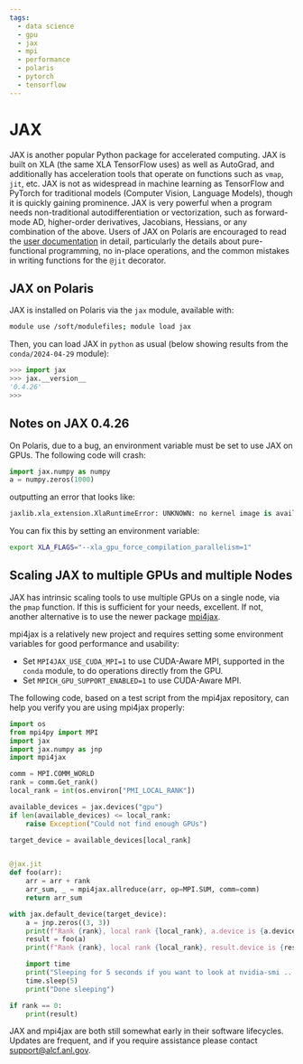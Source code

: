 ```yaml
---
tags:
  - data science
  - gpu
  - jax
  - mpi
  - performance
  - polaris
  - pytorch
  - tensorflow
---
```


# JAX

JAX is another popular Python package for accelerated computing. JAX is built on XLA (the same XLA TensorFlow uses) as well as AutoGrad, and additionally has acceleration tools that operate on functions such as `vmap`, `jit`, etc. JAX is not as widespread in machine learning as TensorFlow and PyTorch for traditional models (Computer Vision, Language Models), though it is quickly gaining prominence. JAX is very powerful when a program needs non-traditional autodifferentiation or vectorization, such as forward-mode AD, higher-order derivatives, Jacobians, Hessians, or any combination of the above. Users of JAX on Polaris are encouraged to read the [user documentation](https://jax.readthedocs.io/en/latest/) in detail, particularly the details about pure-functional programming, no in-place operations, and the common mistakes in writing functions for the `@jit` decorator.

## JAX on Polaris

JAX is installed on Polaris via the `jax` module, available with:
```bash
module use /soft/modulefiles; module load jax
```

Then, you can load JAX in `python` as usual (below showing results from the `conda/2024-04-29` module):

```python
>>> import jax
>>> jax.__version__
'0.4.26'
>>>
```

## Notes on JAX 0.4.26

On Polaris, due to a bug, an environment variable must be set to use JAX on GPUs. The following code will crash:
```python
import jax.numpy as numpy
a = numpy.zeros(1000)
```
outputting an error that looks like:
```python
jaxlib.xla_extension.XlaRuntimeError: UNKNOWN: no kernel image is available for execution on the device
```

You can fix this by setting an environment variable:
```bash
export XLA_FLAGS="--xla_gpu_force_compilation_parallelism=1"
```

## Scaling JAX to multiple GPUs and multiple Nodes

JAX has intrinsic scaling tools to use multiple GPUs on a single node, via the `pmap` function. If this is sufficient for your needs, excellent. If not, another alternative is to use the newer package [mpi4jax](https://github.com/mpi4jax/mpi4jax).

mpi4jax is a relatively new project and requires setting some environment variables for good performance and usability:
- Set `MPI4JAX_USE_CUDA_MPI=1` to use CUDA-Aware MPI, supported in the `conda` module, to do operations directly from the GPU.
- Set `MPICH_GPU_SUPPORT_ENABLED=1` to use CUDA-Aware MPI.

The following code, based on a test script from the mpi4jax repository, can help you verify you are using mpi4jax properly:

```python
import os
from mpi4py import MPI
import jax
import jax.numpy as jnp
import mpi4jax

comm = MPI.COMM_WORLD
rank = comm.Get_rank()
local_rank = int(os.environ["PMI_LOCAL_RANK"])

available_devices = jax.devices("gpu")
if len(available_devices) <= local_rank:
    raise Exception("Could not find enough GPUs")

target_device = available_devices[local_rank]


@jax.jit
def foo(arr):
    arr = arr + rank
    arr_sum, _ = mpi4jax.allreduce(arr, op=MPI.SUM, comm=comm)
    return arr_sum

with jax.default_device(target_device):
    a = jnp.zeros((3, 3))
    print(f"Rank {rank}, local rank {local_rank}, a.device is {a.device()}")
    result = foo(a)
    print(f"Rank {rank}, local rank {local_rank}, result.device is {result.device()}")

    import time
    print("Sleeping for 5 seconds if you want to look at nvidia-smi ... ")
    time.sleep(5)
    print("Done sleeping")

if rank == 0:
    print(result)
```

JAX and mpi4jax are both still somewhat early in their software lifecycles. Updates are frequent, and if you require assistance please contact [support@alcf.anl.gov](mailto:support@alcf.anl.gov).